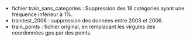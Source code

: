 - fichier train_sans_categories : Suppression des 18 catégories ayant une fréquence inférieur à 1%.
- traintest_2006 : suppression des données entre 2003 et 2006.
- train_points : fichier original, en remplacant les virgules des coordonnées gps par des points.

